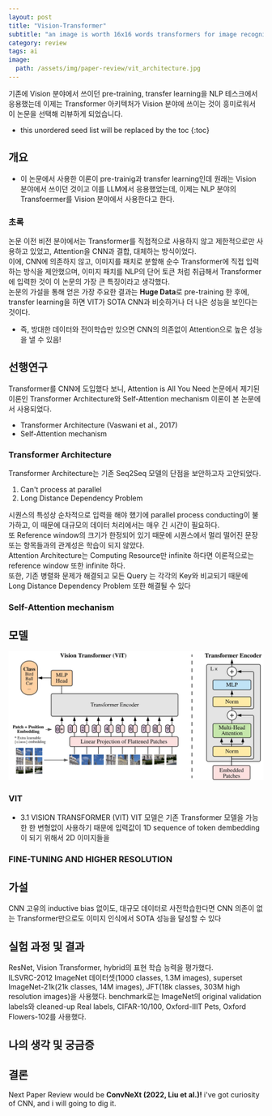 ```yaml
---
layout: post
title: "Vision-Transformer"
subtitle: "an image is worth 16x16 words transformers for image recognition at scale"
category: review
tags: ai
image:
  path: /assets/img/paper-review/vit_architecture.jpg
---
```


기존에 Vision 분야에서 쓰이던 pre-training, transfer learning을 NLP 테스크에서 응용했는데 이제는 Transformer 아키텍처가 Vision 분야에 쓰이는 것이 흥미로워서 이 논문을 선택해 리뷰하게 되었습니다.

<!--more-->

* this unordered seed list will be replaced by the toc
{:toc}

## 개요
* 이 논문에서 사용한 이론이 pre-trainig과 transfer learning인데 원래는 Vision 분야에서 쓰이던 것이고 이를 LLM에서 응용했었는데, 이제는 NLP 분야의 Transfoermer를 Vision 분야에서 사용한다고 한다.
### 초록
논문 이전 비전 분야에서는 Transformer를 직접적으로 사용하지 않고 제한적으로만 사용하고 있었고, Attention을 CNN과 결합, 대체하는 방식이었다.<br>
이에, CNN에 의존하지 않고, 이미지를 패치로 분할해 순수 Transformer에 직접 입력하는 방식을 제안했으며, 이미지 패치를 NLP의 단어 토큰 처럼 취급해서 Transformer에 입력한 것이 이 논문의 가장 큰 특징이라고 생각했다.<br>
논문의 가설을 통해 얻은 가장 주요한 결과는 **Huge Data**로 pre-training 한 후에, transfer learning을 하면 VIT가 SOTA CNN과 비슷하거나 더 나은 성능을 보인다는 것이다.<br>
* 즉, 방대한 데이터와 전이학습만 있으면 CNN의 의존없이 Attention으로 높은 성능을 낼 수 있음!

## 선행연구
Transformer를 CNN에 도입했다 보니, Attention is All You Need 논문에서 제기된 이론인 Transformer Architecture와 Self-Attention mechanism 이론이 본 논문에서 사용되었다.
* Transformer Architecture (Vaswani et al., 2017)
* Self-Attention mechanism
### Transformer Architecture
Transformer Architecture는 기존 Seq2Seq 모델의 단점을 보안하고자 고안되었다.<br>
1. Can't process at parallel
2. Long Distance Dependency Problem

시퀀스의 특성상 순차적으로 입력을 해야 했기에 parallel process conducting이 불가하고, 이 때문에 대규모의 데이터 처리에서는 매우 긴 시간이 필요하다.<br>
또 Reference window의 크기가 한정되어 있기 때문에 시퀀스에서 멀리 떨어진 문장 또는 항목들과의 관계성은 학습이 되지 않았다.<br>
Attention Architecture는 Computing Resource만 infinite 하다면 이론적으로는 reference window 또한 infinite 하다.<br>
또한, 기존 병렬화 문제가 해결되고 모든 Query 는 각각의 Key와 비교되기 때문에 Long Distance Dependency Problem 또한 해결될 수 있다<br>
### Self-Attention mechanism


## 모델
![Model Architecture](/assets/img/paper-review/vit_architecture.jpg)

### VIT
* 3.1 VISION TRANSFORMER (VIT)
VIT 모델은 기존 Transformer 모델을 가능한 한 변형없이 사용하기 때문에 입력값이 1D sequence of token dembedding이 되기 위해서 2D 이미지들을 

### FINE-TUNING AND HIGHER RESOLUTION

## 가설
CNN 고유의 inductive bias 없이도, 대규모 데이터로 사전학습한다면 CNN 의존이 없는 Transformer만으로도 이미지 인식에서 SOTA 성능을 달성할 수 있다
## 실험 과정 및 결과
ResNet, Vision Transformer, hybrid의 표현 학습 능력을 평가했다.<br>
ILSVRC-2012 ImageNet 데이터셋(1000 classes, 1.3M images), superset ImageNet-21k(21k classes, 14M images), JFT(18k classes, 303M high resolution images)을 사용했다. benchmark로는 ImageNet의 original validation labels와 cleaned-up Real labels, CIFAR-10/100, Oxford-IIIT Pets, Oxford Flowers-102를 사용했다. 

## 나의 생각 및 궁금증

## 결론

Next Paper Review would be **ConvNeXt (2022, Liu et al.)!** i've got curiosity of CNN, and i will going to dig it.
